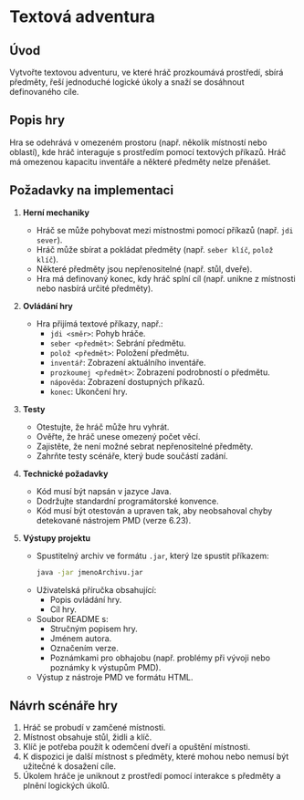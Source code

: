 # Textová adventura

## Úvod
Vytvořte textovou adventuru, ve které hráč prozkoumává prostředí, sbírá předměty, řeší jednoduché logické úkoly a snaží se dosáhnout definovaného cíle.

## Popis hry
Hra se odehrává v omezeném prostoru (např. několik místností nebo oblastí), kde hráč interaguje s prostředím pomocí textových příkazů. Hráč má omezenou kapacitu inventáře a některé předměty nelze přenášet.

## Požadavky na implementaci

1. **Herní mechaniky**
    - Hráč se může pohybovat mezi místnostmi pomocí příkazů (např. `jdi sever`).
    - Hráč může sbírat a pokládat předměty (např. `seber klíč`, `polož klíč`).
    - Některé předměty jsou nepřenositelné (např. stůl, dveře).
    - Hra má definovaný konec, kdy hráč splní cíl (např. unikne z místnosti nebo nasbírá určité předměty).

2. **Ovládání hry**
    - Hra přijímá textové příkazy, např.:
        - `jdi <směr>`: Pohyb hráče.
        - `seber <předmět>`: Sebrání předmětu.
        - `polož <předmět>`: Položení předmětu.
        - `inventář`: Zobrazení aktuálního inventáře.
        - `prozkoumej <předmět>`: Zobrazení podrobností o předmětu.
        - `nápověda`: Zobrazení dostupných příkazů.
        - `konec`: Ukončení hry.

3. **Testy**
    - Otestujte, že hráč může hru vyhrát.
    - Ověřte, že hráč unese omezený počet věcí.
    - Zajistěte, že není možné sebrat nepřenositelné předměty.
    - Zahrňte testy scénáře, který bude součástí zadání.

4. **Technické požadavky**
    - Kód musí být napsán v jazyce Java.
    - Dodržujte standardní programátorské konvence.
    - Kód musí být otestován a upraven tak, aby neobsahoval chyby detekované nástrojem PMD (verze 6.23).

5. **Výstupy projektu**
    - Spustitelný archiv ve formátu `.jar`, který lze spustit příkazem:
      ```bash
      java -jar jmenoArchivu.jar
      ```
    - Uživatelská příručka obsahující:
        - Popis ovládání hry.
        - Cíl hry.
    - Soubor README s:
        - Stručným popisem hry.
        - Jménem autora.
        - Označením verze.
        - Poznámkami pro obhajobu (např. problémy při vývoji nebo poznámky k výstupům PMD).
    - Výstup z nástroje PMD ve formátu HTML.

## Návrh scénáře hry
1. Hráč se probudí v zamčené místnosti.
2. Místnost obsahuje stůl, židli a klíč.
3. Klíč je potřeba použít k odemčení dveří a opuštění místnosti.
4. K dispozici je další místnost s předměty, které mohou nebo nemusí být užitečné k dosažení cíle.
5. Úkolem hráče je uniknout z prostředí pomocí interakce s předměty a plnění logických úkolů.
